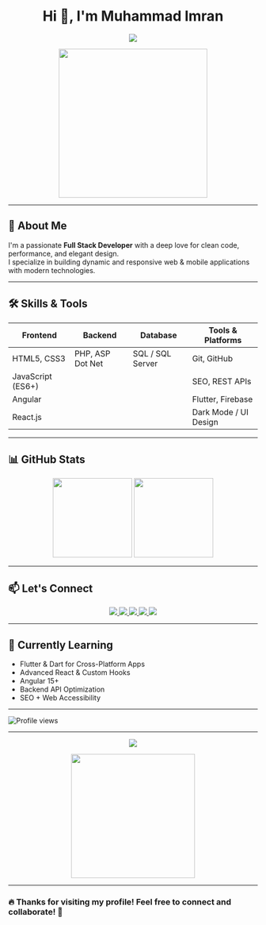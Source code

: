 <h1 align="center">Hi 👋, I'm Muhammad Imran</h1>

<p align="center">
  <img src="https://www.google.com/url?sa=i&url=https%3A%2F%2Fnnajichimuanya.hashnode.dev%2Fjava-for-beginners&psig=AOvVaw1YCGy1bLdKBfQVGGcpjzEZ&ust=1747853256543000&source=images&cd=vfe&opi=89978449&ved=0CBMQjRxqFwoTCJD8lvbaso0DFQAAAAAdAAAAABAK" />
</p>

<div align="center">
  <img src="https://media.giphy.com/media/qgQUggAC3Pfv687qPC/giphy.gif" width="300" />
</div>

---

## 🚀 About Me

I'm a passionate **Full Stack Developer** with a deep love for clean code, performance, and elegant design.  
I specialize in building dynamic and responsive web & mobile applications with modern technologies.

---

## 🛠️ Skills & Tools

| Frontend               | Backend                 | Database           | Tools & Platforms             |
|------------------------|-------------------------|--------------------|-------------------------------|
| HTML5, CSS3            | PHP, ASP Dot Net        | SQL / SQL Server   | Git, GitHub                   |
| JavaScript (ES6+)      |                         |                    | SEO, REST APIs                |
| Angular                |                         |                    | Flutter, Firebase             |
| React.js               |                         |                    | Dark Mode / UI Design         |

---

## 📊 GitHub Stats

<div align="center">
  <img height="160em" src="https://github-readme-stats.vercel.app/api?username=muhammadimran&show_icons=true&theme=radical&count_private=true" />
  <img height="160em" src="https://github-readme-streak-stats.herokuapp.com/?user=muhammadimran&theme=radical" />
</div>

---

## 📫 Let's Connect

<div align="center">
  <a href="https://www.linkedin.com/in/muhammadimran" target="_blank">
    <img src="https://img.shields.io/badge/LinkedIn-0077B5?style=for-the-badge&logo=linkedin&logoColor=white" />
  </a>
  <a href="https://www.instagram.com/yourusername" target="_blank">
    <img src="https://img.shields.io/badge/Instagram-E4405F?style=for-the-badge&logo=instagram&logoColor=white" />
  </a>
  <a href="https://www.facebook.com/yourusername" target="_blank">
    <img src="https://img.shields.io/badge/Facebook-1877F2?style=for-the-badge&logo=facebook&logoColor=white" />
  </a>
  <a href="https://wa.me/yourwhatsapplink" target="_blank">
    <img src="https://img.shields.io/badge/WhatsApp-25D366?style=for-the-badge&logo=whatsapp&logoColor=white" />
  </a>
  <a href="mailto:youremail@example.com" target="_blank">
    <img src="https://img.shields.io/badge/Gmail-D14836?style=for-the-badge&logo=gmail&logoColor=white" />
  </a>
</div>

---

## 🧠 Currently Learning

- Flutter & Dart for Cross-Platform Apps
- Advanced React & Custom Hooks
- Angular 15+
- Backend API Optimization
- SEO + Web Accessibility

---

![Profile views](https://komarev.com/ghpvc/?username=muhammadimran&style=flat-square&color=brightgreen)

---

<p align="center">
  <img src="https://github-profile-trophy.vercel.app/?username=muhammadimran&theme=darkhub&no-bg=true&row=1&column=6" />
</p>

<p align="center">
  <img src="https://media.giphy.com/media/3o7abldj0b3rxrZUxW/giphy.gif" width="250" />
</p>

---

### 🔥 Thanks for visiting my profile! Feel free to connect and collaborate! 🚀
